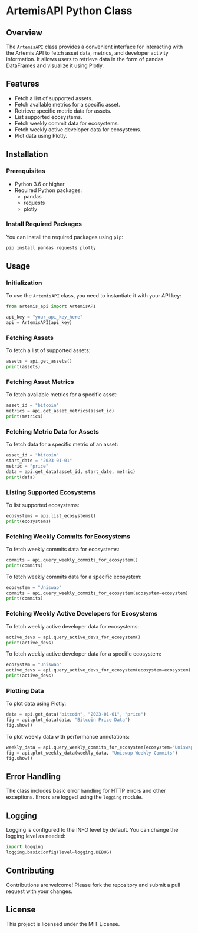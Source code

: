 
# ArtemisAPI Python Class

## Overview

The `ArtemisAPI` class provides a convenient interface for interacting with the Artemis API to fetch asset data, metrics, and developer activity information. It allows users to retrieve data in the form of pandas DataFrames and visualize it using Plotly.

## Features

- Fetch a list of supported assets.
- Fetch available metrics for a specific asset.
- Retrieve specific metric data for assets.
- List supported ecosystems.
- Fetch weekly commit data for ecosystems.
- Fetch weekly active developer data for ecosystems.
- Plot data using Plotly.

## Installation

### Prerequisites

- Python 3.6 or higher
- Required Python packages:
  - pandas
  - requests
  - plotly

### Install Required Packages

You can install the required packages using `pip`:

```bash
pip install pandas requests plotly
```

## Usage

### Initialization

To use the `ArtemisAPI` class, you need to instantiate it with your API key:

```python
from artemis_api import ArtemisAPI

api_key = "your_api_key_here"
api = ArtemisAPI(api_key)
```

### Fetching Assets

To fetch a list of supported assets:

```python
assets = api.get_assets()
print(assets)
```

### Fetching Asset Metrics

To fetch available metrics for a specific asset:

```python
asset_id = "bitcoin"
metrics = api.get_asset_metrics(asset_id)
print(metrics)
```

### Fetching Metric Data for Assets

To fetch data for a specific metric of an asset:

```python
asset_id = "bitcoin"
start_date = "2023-01-01"
metric = "price"
data = api.get_data(asset_id, start_date, metric)
print(data)
```

### Listing Supported Ecosystems

To list supported ecosystems:

```python
ecosystems = api.list_ecosystems()
print(ecosystems)
```

### Fetching Weekly Commits for Ecosystems

To fetch weekly commits data for ecosystems:

```python
commits = api.query_weekly_commits_for_ecosystem()
print(commits)
```

To fetch weekly commits data for a specific ecosystem:

```python
ecosystem = "Uniswap"
commits = api.query_weekly_commits_for_ecosystem(ecosystem=ecosystem)
print(commits)
```

### Fetching Weekly Active Developers for Ecosystems

To fetch weekly active developer data for ecosystems:

```python
active_devs = api.query_active_devs_for_ecosystem()
print(active_devs)
```

To fetch weekly active developer data for a specific ecosystem:

```python
ecosystem = "Uniswap"
active_devs = api.query_active_devs_for_ecosystem(ecosystem=ecosystem)
print(active_devs)
```

### Plotting Data

To plot data using Plotly:

```python
data = api.get_data("bitcoin", "2023-01-01", "price")
fig = api.plot_data(data, "Bitcoin Price Data")
fig.show()
```

To plot weekly data with performance annotations:

```python
weekly_data = api.query_weekly_commits_for_ecosystem(ecosystem="Uniswap")
fig = api.plot_weekly_data(weekly_data, "Uniswap Weekly Commits")
fig.show()
```

## Error Handling

The class includes basic error handling for HTTP errors and other exceptions. Errors are logged using the `logging` module.

## Logging

Logging is configured to the INFO level by default. You can change the logging level as needed:

```python
import logging
logging.basicConfig(level=logging.DEBUG)
```

## Contributing

Contributions are welcome! Please fork the repository and submit a pull request with your changes.

## License

This project is licensed under the MIT License.
